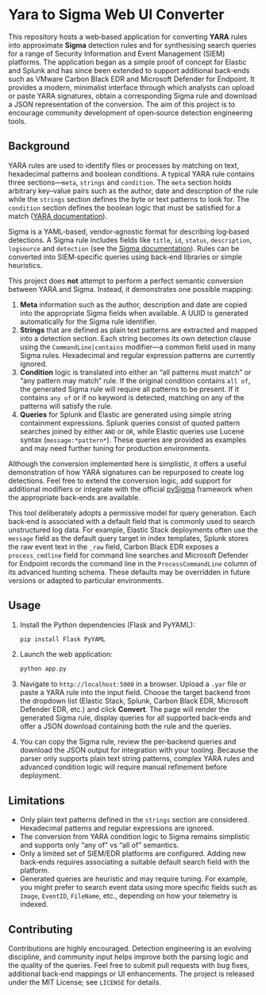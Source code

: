 # Yara to Sigma Web UI Converter

This repository hosts a web‑based application for converting **YARA** rules into
approximate **Sigma** detection rules and for synthesising search queries for a
range of Security Information and Event Management (SIEM) platforms.  The
application began as a simple proof of concept for Elastic and Splunk and has
since been extended to support additional back‑ends such as VMware Carbon Black
EDR and Microsoft Defender for Endpoint.  It provides a modern, minimalist
interface through which analysts can upload or paste YARA signatures, obtain a
corresponding Sigma rule and download a JSON representation of the conversion.
The aim of this project is to encourage community development of open‑source
detection engineering tools.

## Background

YARA rules are used to identify files or processes by matching on text,
hexadecimal patterns and boolean conditions.  A typical YARA rule contains
three sections—`meta`, `strings` and `condition`.  The `meta` section holds
arbitrary key–value pairs such as the author, date and description of the rule
while the `strings` section defines the byte or text patterns to look for.
The `condition` section defines the boolean logic that must be satisfied for
a match ([YARA documentation](https://yara.readthedocs.io/en/stable/writingrules.html#metadata)).

Sigma is a YAML‑based, vendor‑agnostic format for describing log‑based
detections.  A Sigma rule includes fields like `title`, `id`, `status`,
`description`, `logsource` and `detection` (see the
[Sigma documentation](https://sigmahq.io/docs/basics/rules.html#metadata)).  Rules can be
converted into SIEM‑specific queries using back‑end libraries or simple
heuristics.

This project does **not** attempt to perform a perfect semantic conversion
between YARA and Sigma.  Instead, it demonstrates one possible mapping:

1.  **Meta** information such as the author, description and date are copied
    into the appropriate Sigma fields when available.  A UUID is generated
    automatically for the Sigma rule identifier.
2.  **Strings** that are defined as plain text patterns are extracted and
    mapped into a detection section.  Each string becomes its own detection
    clause using the `CommandLine|contains` modifier—a common field used in
    many Sigma rules.  Hexadecimal and regular expression patterns are
    currently ignored.
3.  **Condition** logic is translated into either an “all patterns must
    match” or “any pattern may match” rule.  If the original condition
    contains `all of`, the generated Sigma rule will require all patterns to
    be present.  If it contains `any of` or if no keyword is detected,
    matching on any of the patterns will satisfy the rule.
4.  **Queries** for Splunk and Elastic are generated using simple string
    containment expressions.  Splunk queries consist of quoted pattern
    searches joined by either `AND` or `OR`, while Elastic queries use
    Lucene syntax (`message:*pattern*`).  These queries are provided as
    examples and may need further tuning for production environments.

Although the conversion implemented here is simplistic, it offers a useful
demonstration of how YARA signatures can be repurposed to create log
detections.  Feel free to extend the conversion logic, add support for
additional modifiers or integrate with the official [pySigma](https://github.com/SigmaHQ/pySigma)
framework when the appropriate back‑ends are available.

This tool deliberately adopts a permissive model for query generation.  Each
back‑end is associated with a default field that is commonly used to search
unstructured log data.  For example, Elastic Stack deployments often use the
`message` field as the default query target in index templates, Splunk
stores the raw event text in the `_raw` field, Carbon Black EDR
exposes a `process_cmdline` field for command line searches and
Microsoft Defender for Endpoint records the command line in the
`ProcessCommandLine` column of its advanced hunting schema.  These
defaults may be overridden in future versions or adapted to particular
environments.

## Usage

1.  Install the Python dependencies (Flask and PyYAML):

    ```bash
    pip install Flask PyYAML
    ```

2.  Launch the web application:

    ```bash
    python app.py
    ```

3.  Navigate to `http://localhost:5000` in a browser.  Upload a `.yar` file or
    paste a YARA rule into the input field.  Choose the target backend from
    the dropdown list (Elastic Stack, Splunk, Carbon Black EDR, Microsoft
    Defender EDR, etc.) and click **Convert**.  The page will render the
    generated Sigma rule, display queries for all supported back‑ends and offer
    a JSON download containing both the rule and the queries.

4.  You can copy the Sigma rule, review the per‑backend queries and download
    the JSON output for integration with your tooling.  Because the parser
    only supports plain text string patterns, complex YARA rules and advanced
    condition logic will require manual refinement before deployment.

## Limitations

* Only plain text patterns defined in the `strings` section are considered.
  Hexadecimal patterns and regular expressions are ignored.
* The conversion from YARA condition logic to Sigma remains simplistic and
  supports only “any of” vs “all of” semantics.
* Only a limited set of SIEM/EDR platforms are configured.  Adding new
  back‑ends requires associating a suitable default search field with the
  platform.
* Generated queries are heuristic and may require tuning.  For example, you
  might prefer to search event data using more specific fields such as `Image`,
  `EventID`, `FileName`, etc., depending on how your telemetry is indexed.

## Contributing

Contributions are highly encouraged.  Detection engineering is an evolving
discipline, and community input helps improve both the parsing logic and the
quality of the queries.  Feel free to submit pull requests with bug fixes,
additional back‑end mappings or UI enhancements.  The project is released
under the MIT License; see `LICENSE` for details.